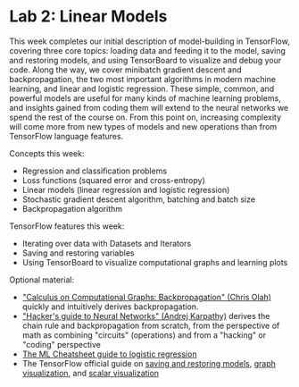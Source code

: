 # Lab 2: Linear Models
This week completes our initial description of model-building in TensorFlow, covering three core topics: loading data and feeding it to the model, saving and restoring models, and using TensorBoard to visualize and debug your code.
Along the way, we cover minibatch gradient descent and backpropagation, the two most important algorithms in modern machine learning, and linear and logistic regression.
These simple, common, and powerful models are useful for many kinds of machine learning problems, and insights gained from coding them will extend to the neural networks we spend the rest of the course on.
From this point on, increasing complexity will come more from new types of models and new operations than from TensorFlow language features.

Concepts this week:
 - Regression and classification problems
 - Loss functions (squared error and cross-entropy)
 - Linear models (linear regression and logistic regression)
 - Stochastic gradient descent algorithm, batching and batch size
 - Backpropagation algorithm

TensorFlow features this week:
 - Iterating over data with Datasets and Iterators
 - Saving and restoring variables
 - Using TensorBoard to visualize computational graphs and learning plots
 
 Optional material:
  - ["Calculus on Computational Graphs: Backpropagation" (Chris Olah)](https://colah.github.io/posts/2015-08-Backprop/) quickly and intuitively derives backpropagation.
  - ["Hacker's guide to Neural Networks" (Andrej Karpathy)](https://karpathy.github.io/neuralnets/) derives the chain rule and backpropagation from scratch, from the perspective of math as combining "circuits" (operations) and from a "hacking" or "coding" perspective
  - [The ML Cheatsheet guide to logistic regression](https://ml-cheatsheet.readthedocs.io/en/latest/logistic_regression.html)
  - The TensorFlow official guide on [saving and restoring models](https://www.tensorflow.org/guide/saved_model), [graph visualization](https://www.tensorflow.org/guide/graph_viz), and [scalar visualization](https://www.tensorflow.org/guide/summaries_and_tensorboard)
